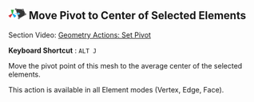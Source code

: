 <div></div>

## ![Set Pivot Icon](../images/icons/Pivot_CenterOnElements.png "Set Pivot Icon") Move Pivot to Center of Selected Elements

<div class="video-link-missing">
Section Video: <a href="@todo">Geometry Actions: Set Pivot</a>
</div>

**Keyboard Shortcut** : `ALT J`

Move the pivot point of this mesh to the average center of the selected elements.

This action is available in all Element modes (Vertex, Edge, Face).

